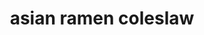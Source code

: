---
id: 5d9770b237df0800140f15df
servings: 12
notes:
directions: 'in a large mixing bowl combine the coleslaw
 ramen noodles
 green onions
 sliced almonds
 sunflower seeds
 mandarin oranges and fresh parsley and toss to combine.

in a salad dressing container combine the extra virgin olive oil
 white wine vinegar
 honey
 sugar and the dash of salt and pepper and mix.

gently pour the dressing over the ramen salad and toss to combine.'
ingredients: '16 oz -bag of coleslaw mix
6 oz package ramen noodles
 discard the seasoning
5 green onions
 green parts chopped
1 cup sliced almonds
1 cup sunflower seeds
1 cup mandarin orange slices
 halved
1/4 fresh chopped parsley

for the dressing:
3/4 cup extra virgin olive oil (you can also use vegetable oil or any cooking oil)
1/3 cup white wine vinegar
3 tablespoons honey
1 tablespoon sugar
pinch of salt and pepper'
rating: 4
ease: easy

category: side dish
href: 'https: //thefeedfeed.com/acedarspoon/coleslaw-almond-and-mandarin-orange-salad-with-ramen-noodles'
totalTime: 15 minutes
cookTime:
prepTime: 15 minutes
title: asian ramen coleslaw
path: /asian-ramen-coleslaw
---